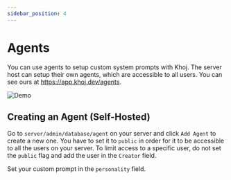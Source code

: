 ```yaml
---
sidebar_position: 4
---
```


# Agents

You can use agents to setup custom system prompts with Khoj. The server host can setup their own agents, which are accessible to all users. You can see ours at https://app.khoj.dev/agents.

![Demo](/img/agents_demo.gif)

## Creating an Agent (Self-Hosted)

Go to `server/admin/database/agent` on your server and click `Add Agent` to create a new one. You have to set it to `public` in order for it to be accessible to all the users on your server. To limit access to a specific user, do not set the `public` flag and add the user in the `Creator` field.

Set your custom prompt in the `personality` field.
